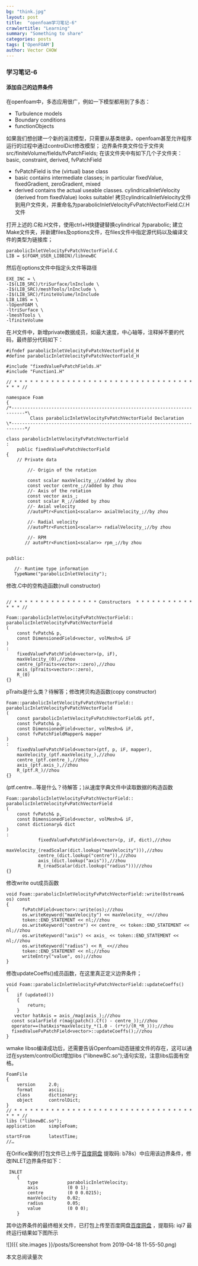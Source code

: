```yaml
---
bg: "think.jpg"
layout: post
title:  "openfoam学习笔记-6"
crawlertitle: "Learning"
summary: "Something to share"
categories: posts
tags: ['OpenFOAM']
author: Vector CHOW
---
```

<script type="text/x-mathjax-config">
    MathJax.Hub.Config({
      tex2jax: {
        skipTags: ['script', 'noscript', 'style', 'textarea', 'pre'],
        inlineMath: [['$','$']]
      }
    });
  </script>
  <script src="https://cdn.mathjax.org/mathjax/latest/MathJax.js?config=TeX-AMS-MML_HTMLorMML" type="text/javascript"></script>
  
### 学习笔记-6
#### 添加自己的边界条件

在openfoam中，多态应用很广，例如一下模型都用到了多态：
+ Turbulence models
+ Boundary conditions
+ functionObjects

如果我们想创建一个新的湍流模型，只需要从基类继承，openfoam甚至允许程序运行的过程中通过controlDict修改模型；
边界条件类文件位于文件夹src/finiteVolume/fields/fvPatchFields; 在该文件夹中有如下几个子文件夹：basic, constraint, derived, fvPatchField
+ fvPatchField is the (virtual) base class
+ basic contains intermediate classes; in particular fixedValue, fixedGradient, zeroGradient, mixed
+ derived contains the actual useable classes. cylindricalInletVelocity (derived from fixedValue) looks suitable!
拷贝cylindricalInletVelocity文件到用户文件夹，并重命名为parabolicInletVelocityFvPatchVectorField.C/.H文件




打开上述的.C和.H文件，使用ctrl+H快捷键替换cylindrical 为parabolic; 建立Make文件夹，并新建files及options文件，在files文件中指定源代码以及编译文件的类型为链接库；

```
parabolicInletVelocityFvPatchVectorField.C
LIB = $(FOAM_USER_LIBBIN)/libnewBC
```

然后在options文件中指定头文件等路径

```
EXE_INC = \
-I$(LIB_SRC)/triSurface/lnInclude \
-I$(LIB_SRC)/meshTools/lnInclude \
-I$(LIB_SRC)/finiteVolume/lnInclude
LIB_LIBS = \
-lOpenFOAM \
-ltriSurface \
-lmeshTools \
-lfiniteVolume
```

在.H文件中，新增private数据成员，如最大速度，中心轴等，注释掉不要的代码，最终部分代码如下：

```
#ifndef parabolicInletVelocityFvPatchVectorField_H
#define parabolicInletVelocityFvPatchVectorField_H

#include "fixedValueFvPatchFields.H"
#include "Function1.H"

// * * * * * * * * * * * * * * * * * * * * * * * * * * * * * * * * * * * * * //

namespace Foam
{
/*---------------------------------------------------------------------------*\
         Class parabolicInletVelocityFvPatchVectorField Declaration
\*---------------------------------------------------------------------------*/

class parabolicInletVelocityFvPatchVectorField
:
    public fixedValueFvPatchVectorField
{
    // Private data

        //- Origin of the rotation
        
        const scalar maxVelocity_;//added by zhou
        const vector centre_;//added by zhou
        //- Axis of the rotation
        const vector axis_;
        const scalar R_;//added by zhou
        //- Axial velocity
        //autoPtr<Function1<scalar>> axialVelocity_;//by zhou

        //- Radial velocity
        //autoPtr<Function1<scalar>> radialVelocity_;//by zhou

        //- RPM
       // autoPtr<Function1<scalar>> rpm_;//by zhou


public:

   //- Runtime type information
   TypeName("parabolicInletVelocity");
```

修改.C中的空构造函数(null constructor)
```

// * * * * * * * * * * * * * * * * Constructors  * * * * * * * * * * * * * * //

Foam::parabolicInletVelocityFvPatchVectorField::
parabolicInletVelocityFvPatchVectorField
(
    const fvPatch& p,
    const DimensionedField<vector, volMesh>& iF
)
:
    fixedValueFvPatchField<vector>(p, iF),
    maxVelocity_(0),//zhou
    centre_(pTraits<vector>::zero),//zhou
    axis_(pTraits<vector>::zero),
    R_(0)
{}
```

pTraits是什么类？待解答；修改拷贝构造函数(copy constructor)

```
Foam::parabolicInletVelocityFvPatchVectorField::
parabolicInletVelocityFvPatchVectorField
(
    const parabolicInletVelocityFvPatchVectorField& ptf,
    const fvPatch& p,
    const DimensionedField<vector, volMesh>& iF,
    const fvPatchFieldMapper& mapper
)
:
    fixedValueFvPatchField<vector>(ptf, p, iF, mapper),
    maxVelocity_(ptf.maxVelocity_),//zhou
    centre_(ptf.centre_),//zhou
    axis_(ptf.axis_),//zhou
    R_(ptf.R_)//zhou
{}
```
(ptf.centre...等是什么？待解答；)从速度字典文件中读取数据的构造函数
```
Foam::parabolicInletVelocityFvPatchVectorField::
parabolicInletVelocityFvPatchVectorField
(
    const fvPatch& p,
    const DimensionedField<vector, volMesh>& iF,
    const dictionary& dict
)
:
            fixedValueFvPatchField<vector>(p, iF, dict),//zhou
            maxVelocity_(readScalar(dict.lookup("maxVelocity"))),//zhou
            centre_(dict.lookup("centre")),//zhou
            axis_(dict.lookup("axis")),//zhou
            R_(readScalar(dict.lookup("radius")))//zhou
{}
```
修改write out成员函数
```
void Foam::parabolicInletVelocityFvPatchVectorField::write(Ostream& os) const
{
      fvPatchField<vector>::write(os);//zhou
      os.writeKeyword("maxVelocity") << maxVelocity_ <<//zhou
      token::END_STATEMENT << nl;//zhou
      os.writeKeyword("centre") << centre_ << token::END_STATEMENT << nl;//zhou
      os.writeKeyword("axis") << axis_ << token::END_STATEMENT << nl;//zhou
      os.writeKeyword("radius") << R_ <<//zhou
      token::END_STATEMENT << nl;//zhou
      writeEntry("value", os);//zhou
}
```
修改updateCoeffs()成员函数，在这里真正定义边界条件；
```
void Foam::parabolicInletVelocityFvPatchVectorField::updateCoeffs()
{
    if (updated())
    {
        return;
    }
   vector hatAxis = axis_/mag(axis_);//zhou
  const scalarField r(mag(patch().Cf() - centre_));//zhou
  operator==(hatAxis*maxVelocity_*(1.0 - (r*r)/(R_*R_)));//zhou
  fixedValueFvPatchField<vector>::updateCoeffs();//zhou
}
```
wmake libso编译成功后，还需要告诉Openfoam动态链接文件的存在，这可以通过在system/controlDict增加libs ("libnewBC.so");语句实现，注意libs后面有空格。


```
FoamFile
{
    version     2.0;
    format      ascii;
    class       dictionary;
    object      controlDict;
}
// * * * * * * * * * * * * * * * * * * * * * * * * * * * * * * * * * * * * * //
libs ("libnewBC.so");
application     simpleFoam;

startFrom       latestTime;
//…
```

在Orifice案例(打包文件已上传于[百度网盘](https://pan.baidu.com/s/1JtIaawZUxl-V-jl0bwSJcA )  提取码: b78s）中应用该边界条件，修改INLET边界条件如下：
```
 INLET
    {
        type           parabolicInletVelocity;
        axis           (0 0 1);
        centre         (0 0 0.0215);
        maxVelocity    0.02;
        radius         0.05;
        value          (0 0 0);
    }
```
其中边界条件的最终相关文件，已打包上传至百度网盘[百度网盘](https://pan.baidu.com/s/1Xv1b97pzd2Rt-u1ZmE2yxw) ，提取码: iqi7
最终运行结果如下图所示

![]({{ site.images }}/posts/Screenshot from 2019-04-18 11-55-50.png) 

 <span id="busuanzi_container_page_pv">
  本文总阅读量<span id="busuanzi_value_page_pv"></span>次
</span>


